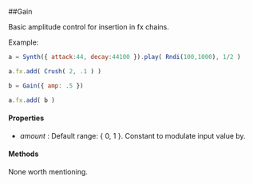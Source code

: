 ##Gain

Basic amplitude control for insertion in fx chains.

Example:
```javascript
a = Synth({ attack:44, decay:44100 }).play( Rndi(100,1000), 1/2 )

a.fx.add( Crush( 2, .1 ) )

b = Gain({ amp: .5 })

a.fx.add( b )
```

#### Properties

* _amount_  : Default range: { 0, 1 }. Constant to modulate input value by.

#### Methods

None worth mentioning.
